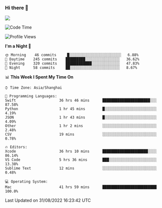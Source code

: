 ### Hi there 👋

<!--
**JJAYCHEN1e/jjaychen1e** is a ✨ _special_ ✨ repository because its `README.md` (this file) appears on your GitHub profile.

Here are some ideas to get you started:

- 🔭 I’m currently working on ...
- 🌱 I’m currently learning ...
- 👯 I’m looking to collaborate on ...
- 🤔 I’m looking for help with ...
- 💬 Ask me about ...
- 📫 How to reach me: ...
- 😄 Pronouns: ...
- ⚡ Fun fact: ...
-->

[![](https://github-readme-stats.vercel.app/api?username=jjaychen1e&show_icons=true)](https://github.com/jjaychen1e/github-readme-stats?count_private=true)

<!--START_SECTION:waka-->
![Code Time](http://img.shields.io/badge/Code%20Time-185%20hrs%2045%20mins-blue)

![Profile Views](http://img.shields.io/badge/Profile%20Views-1-blue)

**I'm a Night 🦉** 

```text
🌞 Morning    46 commits     █░░░░░░░░░░░░░░░░░░░░░░░░   6.88% 
🌆 Daytime    245 commits    █████████░░░░░░░░░░░░░░░░   36.62% 
🌃 Evening    320 commits    ████████████░░░░░░░░░░░░░   47.83% 
🌙 Night      58 commits     ██░░░░░░░░░░░░░░░░░░░░░░░   8.67%

```


📊 **This Week I Spent My Time On** 

```text
⌚︎ Time Zone: Asia/Shanghai

💬 Programming Languages: 
Swift                    36 hrs 46 mins      ██████████████████████░░░   87.58% 
Python                   1 hr 45 mins        █░░░░░░░░░░░░░░░░░░░░░░░░   4.19% 
JSON                     1 hr 43 mins        █░░░░░░░░░░░░░░░░░░░░░░░░   4.09% 
Other                    1 hr 2 mins         ░░░░░░░░░░░░░░░░░░░░░░░░░   2.48% 
CSV                      19 mins             ░░░░░░░░░░░░░░░░░░░░░░░░░   0.78%

🔥 Editors: 
Xcode                    36 hrs 10 mins      █████████████████████░░░░   86.14% 
VS Code                  5 hrs 36 mins       ███░░░░░░░░░░░░░░░░░░░░░░   13.38% 
Sublime Text             12 mins             ░░░░░░░░░░░░░░░░░░░░░░░░░   0.48%

💻 Operating System: 
Mac                      41 hrs 59 mins      █████████████████████████   100.0%

```


 Last Updated on 31/08/2022 16:23:42 UTC
<!--END_SECTION:waka-->

